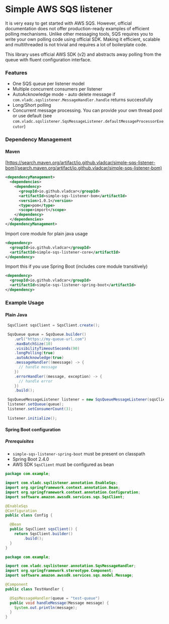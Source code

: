 # Simple AWS SQS listener

It is very easy to get started with AWS SQS. However, official documentation does not offer production-ready examples of efficient polling mechanisms.
Unlike other messaging tools, SQS requires you to write your own polling code using official SDK. Making it efficient, scalable and multithreaded is not trivial and requires a lot of boilerplate code.

This library uses official AWS SDK (v2) and abstracts away polling from the queue with fluent configuration interface.

### Features

- One SQS queue per listener model
- Multiple concurrent consumers per listener
- AutoAcknowledge mode - auto delete message if `com.vladc.sqslistener.MessageHandler.handle` returns successfully
- Long/Short polling
- Concurrent message processing. You can provide your own thread pool or use default (see `com.vladc.sqslistener.SqsMessageListener.defaultMessageProcessorExecutor`)

### Dependency Management
#### Maven

[https://search.maven.org/artifact/io.github.vladcar/simple-sqs-listener-bom](search.maven.org/artifact/io.github.vladcar/simple-sqs-listener-bom)

```xml
<dependencyManagement>
  <dependencies>
    <dependency>
      <groupId>io.github.vladcar</groupId>
      <artifactId>simple-sqs-listener-bom</artifactId>
      <version>1.0.1</version>
      <type>pom</type>
      <scope>import</scope>
    </dependency>
  </dependencies>
</dependencyManagement>
```

Import core module for plain java usage
```xml
<dependency>
  <groupId>io.github.vladcar</groupId>
  <artifactId>simple-sqs-listener-core</artifactId>
</dependency>
```

Import this if you use Spring Boot (includes core module transitively)
```xml
<dependency>
  <groupId>io.github.vladcar</groupId>
  <artifactId>simple-sqs-listener-spring-boot</artifactId>
</dependency>
```

### Example Usage

#### Plain Java

```java
 SqsClient sqsClient = SqsClient.create();

 SqsQueue queue = SqsQueue.builder()
    .url("https://my-queue-url.com")
    .maxBatchSize(10)
    .visibilityTimeoutSeconds(90)
    .longPolling(true)
    .autoAcknowledge(true)
    .messageHandler((meessage) -> {
      // handle message
    })
    .errorHandler((message, exception) -> {
      // handle error
    })
    .build();

 SqsQueueMessageListener listener = new SqsQueueMessageListener(sqsClient);
 listener.setQueue(queue);
 listener.setConsumerCount(3);
 
 listener.initialize();
```

#### Spring Boot configuration

##### Prerequisites

- `simple-sqs-listener-spring-boot` must be present on classpath
- Spring Boot 2.4.0
- AWS SDK `SqsClient` must be configured as bean

```java
package com.example;

import com.vladc.sqslistener.annotation.EnableSqs;
import org.springframework.context.annotation.Bean;
import org.springframework.context.annotation.Configuration;
import software.amazon.awssdk.services.sqs.SqsClient;

@EnableSqs
@Configuration
public class Config {

  @Bean
  public SqsClient sqsClient() {
    return SqsClient.builder()
        .build();
  }
}
```
```java
package com.example;

import com.vladc.sqslistener.annotation.SqsMessageHandler;
import org.springframework.stereotype.Component;
import software.amazon.awssdk.services.sqs.model.Message;

@Component
public class TestHandler {

  @SqsMessageHandler(queue = "test-queue")
  public void handleMessage(Message message) {
    System.out.println(message);
  }
}
```

